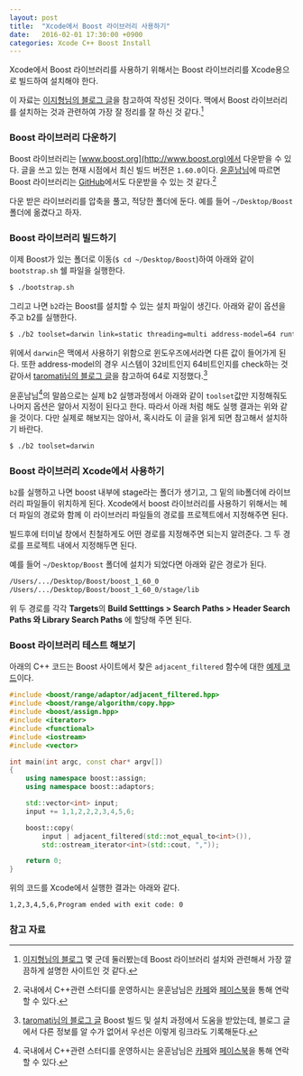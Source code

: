 ```yaml
---
layout: post
title:  "Xcode에서 Boost 라이브러리 사용하기"
date:   2016-02-01 17:30:00 +0900
categories: Xcode C++ Boost Install
---
```


Xcode에서 Boost 라이브러리를 사용하기 위해서는 Boost 라이브러리를 Xcode용으로 빌드하여 설치해야 한다.

이 자료는 [이지형님의 블로그 글](http://warmz.tistory.com/904)을 참고하여 작성된 것이다. 맥에서 Boost 라이브러리를 설치하는 것과 관련하여 가장 잘 정리를 잘 하신 것 같다.[^warmz]


### Boost 라이브러리 다운하기

Boost 라이브러리는 [www.boost.org](http://www.boost.org)에서 다운받을 수 있다. 글을 쓰고 있는 현재 시점에서 최신 빌드 버전은 `1.60.0`이다. [윤훈남님](http://cafe.naver.com/multism)에 따르면 Boost 라이브러리는 [GitHub](https://github.com/boostorg/boost)에서도 다운받을 수 있는 것 같다.[^multism]

다운 받은 라이브러리를 압축을 풀고, 적당한 폴더에 둔다. 예를 들어 `~/Desktop/Boost` 폴더에 옮겼다고 하자.


### Boost 라이브러리 빌드하기

이제 Boost가 있는 폴더로 이동(`$ cd ~/Desktop/Boost`)하여 아래와 같이 `bootstrap.sh` 쉘 파일을 실행한다.

```sh
$ ./bootstrap.sh
```

그리고 나면 `b2`라는 Boost를 설치할 수 있는 설치 파일이 생긴다. 아래와 같이 옵션을 주고 b2를 실행한다.

```sh
$ ./b2 toolset=darwin link=static threading=multi address-model=64 runtime-link=static
```

위에서 `darwin`은 맥에서 사용하기 위함으로 윈도우즈에서라면 다른 값이 들어가게 된다. 또한 address-model의 경우 시스템이 32비트인지 64비트인지를 check하는 것 같아서 [taromati님의 블로그 글](http://taromati.kr/blog/?p=65)을 참고하여 64로 지정했다.[^taromati]

윤훈남님[^multism]의 말씀으로는 실제 b2 실행과정에서 아래와 같이 `toolset`값만 지정해줘도 나머지 옵션은 알아서 지정이 된다고 한다. 따라서 아래 처럼 해도 실행 결과는 위와 같을 것이다. 다만 실제로 해보지는 않아서, 혹시라도 이 글을 읽게 되면 참고해서 설치하기 바란다.

```sh
$ ./b2 toolset=darwin
```


### Boost 라이브러리 Xcode에서 사용하기

`b2`를 실행하고 나면 boost 내부에 stage라는 폴더가 생기고, 그 밑의 lib폴더에 라이브러리 파일들이 위치하게 된다. Xcode에서 boost 라이브러리를 사용하기 위해서는 헤더 파일의 경로와 함께 이 라이브러리 파일들의 경로를 프로젝트에서 지정해주면 된다.

빌드후에 터미널 창에서 친철하게도 어떤 경로를 지정해주면 되는지 알려준다. 그 두 경로를 프로젝트 내에서 지정해두면 된다.

예를 들어 `~/Desktop/Boost` 폴더에 설치가 되었다면 아래와 같은 경로가 된다.

```sh
/Users/.../Desktop/Boost/boost_1_60_0  
/Users/.../Desktop/Boost/boost_1_60_0/stage/lib
```

위 두 경로를 각각 **Targets**의 **Build Setttings > Search Paths > Header Search Paths 와 Library Search Paths** 에 할당해 주면 된다.


### Boost 라이브러리 테스트 해보기

아래의 C++ 코드는 Boost 사이트에서 찾은 `adjacent_filtered` 함수에 대한 [예제 코드](http://www.boost.org/doc/libs/1_60_0/libs/range/doc/html/range/reference/adaptors/reference/adjacent_filtered.html)이다.

```C++
#include <boost/range/adaptor/adjacent_filtered.hpp>
#include <boost/range/algorithm/copy.hpp>
#include <boost/assign.hpp>
#include <iterator>
#include <functional>
#include <iostream>
#include <vector>

int main(int argc, const char* argv[])
{
    using namespace boost::assign;
    using namespace boost::adaptors;

    std::vector<int> input;
    input += 1,1,2,2,2,3,4,5,6;

    boost::copy(
        input | adjacent_filtered(std::not_equal_to<int>()),
        std::ostream_iterator<int>(std::cout, ","));

    return 0;
}
```

위의 코드를 Xcode에서 실행한 결과는 아래와 같다.

```sh
1,2,3,4,5,6,Program ended with exit code: 0
```

### 참고 자료

[^warmz]: [이지형님의 블로그](http://warmz.tistory.com/904) 몇 군데 둘러봤는데 Boost 라이브러리 설치와 관련해서 가장 깔끔하게 설명한 사이트인 것 같다.

[^multism]: 국내에서 C++관련 스터디를 운영하시는 윤훈남님은 [카페](http://cafe.naver.com/multism)와 [페이스북](https://www.facebook.com/groups/OpenCPP/)을 통해 연락할 수 있다.

[^taromati]: [taromati님의 블로그 글](http://taromati.kr/blog/?p=65) Boost 빌드 및 설치 과정에서 도움을 받았는데, 블로그 글에서 다른 정보를 알 수가 없어서 우선은 이렇게 링크라도 기록해둔다.
